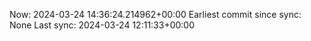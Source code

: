 Now: 2024-03-24 14:36:24.214962+00:00 Earliest commit since sync: None Last sync: 2024-03-24 12:11:33+00:00
